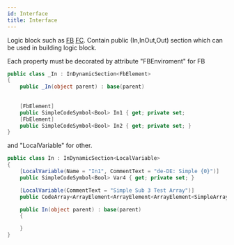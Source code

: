 ```yaml
---
id: Interface
title: Interface
---
```


Logic block such as [FB](../FB) [FC](../FC). Contain public (In,InOut,Out) section which can be used in building logic block.

Each property must be decorated by attribute "FBEnviroment" for FB

``` cs
public class _In : InDynamicSection<FbElement>
{
    public _In(object parent) : base(parent)
    
    
    [FbElement]
    public SimpleCodeSymbol<Bool> In1 { get; private set; 
    [FbElement]
    public SimpleCodeSymbol<Bool> In2 { get; private set; }
}
```

and "LocalVariable" for other.

``` cs 
public class In : InDynamicSection<LocalVariable>
{
    [LocalVariable(Name = "In1", CommentText = "de-DE: Simple {0}")]
    public SimpleCodeSymbol<Bool> Var4 { get; private set; }

    [LocalVariable(CommentText = "Simple Sub 3 Test Array")]
    public CodeArray<ArrayElement<ArrayElement<ArrayElement<SimpleArrayElement<Bool>, _1, _10>, _1, _10>, _1, _10>, _1, _10> simple3SubArray;

    public In(object parent) : base(parent)
    {

    }
}
```